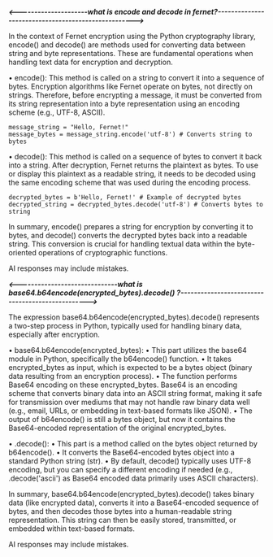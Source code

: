 ***<---------------------what is encode and decode in fernet?---------------------------------------------------->***

In the context of Fernet encryption using the Python cryptography library, encode() and decode() are methods used for converting data between string and byte representations. These are fundamental operations when handling text data for encryption and decryption. 

• encode(): This method is called on a string to convert it into a sequence of bytes. Encryption algorithms like Fernet operate on bytes, not directly on strings. Therefore, before encrypting a message, it must be converted from its string representation into a byte representation using an encoding scheme (e.g., UTF-8, ASCII). 

    message_string = "Hello, Fernet!"
    message_bytes = message_string.encode('utf-8') # Converts string to bytes

• decode(): This method is called on a sequence of bytes to convert it back into a string. After decryption, Fernet returns the plaintext as bytes. To use or display this plaintext as a readable string, it needs to be decoded using the same encoding scheme that was used during the encoding process. 

    decrypted_bytes = b'Hello, Fernet!' # Example of decrypted bytes
    decrypted_string = decrypted_bytes.decode('utf-8') # Converts bytes to string

In summary, encode() prepares a string for encryption by converting it to bytes, and decode() converts the decrypted bytes back into a readable string. This conversion is crucial for handling textual data within the byte-oriented operations of cryptographic functions. 

AI responses may include mistakes.


***<------------------------------what is base64.b64encode(encrypted_bytes).decode() ?------------------------------------------------->***

The expression base64.b64encode(encrypted_bytes).decode() represents a two-step process in Python, typically used for handling binary data, especially after encryption. 

• base64.b64encode(encrypted_bytes): 
	• This part utilizes the base64 module in Python, specifically the b64encode() function. 
	• It takes encrypted_bytes as input, which is expected to be a bytes object (binary data resulting from an encryption process). 
	• The function performs Base64 encoding on these encrypted_bytes. Base64 is an encoding scheme that converts binary data into an ASCII string format, making it safe for transmission over mediums that may not handle raw binary data well (e.g., email, URLs, or embedding in text-based formats like JSON). 
	• The output of b64encode() is still a bytes object, but now it contains the Base64-encoded representation of the original encrypted_bytes. 

• .decode(): 
	• This part is a method called on the bytes object returned by b64encode(). 
	• It converts the Base64-encoded bytes object into a standard Python string (str). 
	• By default, decode() typically uses UTF-8 encoding, but you can specify a different encoding if needed (e.g., .decode('ascii') as Base64 encoded data primarily uses ASCII characters). 

In summary, base64.b64encode(encrypted_bytes).decode() takes binary data (like encrypted data), converts it into a Base64-encoded sequence of bytes, and then decodes those bytes into a human-readable string representation. This string can then be easily stored, transmitted, or embedded within text-based formats. 

AI responses may include mistakes.

